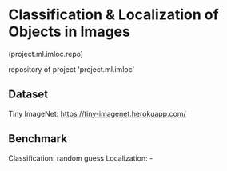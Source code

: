 # Classification & Localization of Objects in Images
(project.ml.imloc.repo)

repository of project 'project.ml.imloc'

## Dataset
Tiny ImageNet: https://tiny-imagenet.herokuapp.com/

## Benchmark
Classification: random guess
Localization: -
